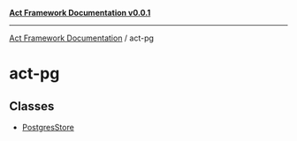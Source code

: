 [**Act Framework Documentation v0.0.1**](README.md)

***

[Act Framework Documentation](README.md) / act-pg

# act-pg

## Classes

- [PostgresStore](act-pg.Class.PostgresStore.md)
